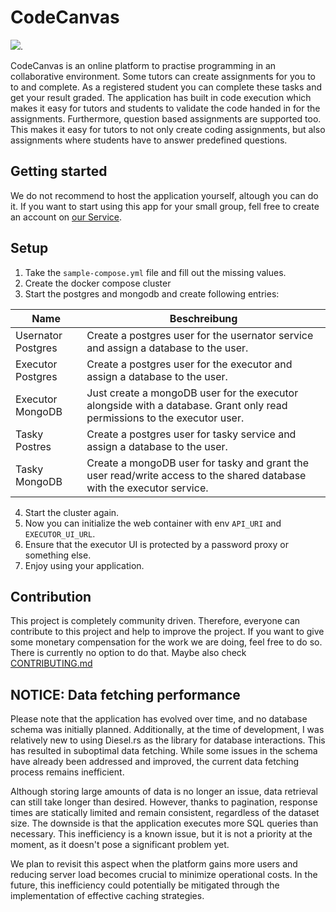 # CodeCanvas

[![](https://tokei.rs/b1/github/MathisBurger/CodeCanvas?category=lines)](https://github.com/XAMPPRocky/tokei).

CodeCanvas is an online platform to practise programming in an collaborative environment. 
Some tutors can create assignments for you to to and complete. As a registered student you can complete these tasks and get your result graded. 
The application has built in code execution which makes it easy for tutors and students to validate the code handed in for the assignments. Furthermore, question based assignments are supported too. This makes it easy for tutors to not only create coding assignments, but also assignments where students have to answer predefined questions.

## Getting started

We do not recommend to host the application yourself, altough you can do it. If you want to start using this app for your small group, fell free to create an account on [our Service](https://code-canvas.app).



## Setup 

1. Take the `sample-compose.yml` file and fill out the missing values. 
2. Create the docker compose cluster
3. Start the postgres and mongodb and create following entries:

| Name               | Beschreibung                                                                                                                        |
|--------------------|-------------------------------------------------------------------------------------------------------------------------------------|
| Usernator Postgres | Create a postgres user for the usernator service and assign a database to the user.                                                 |
| Executor Postgres  | Create a postgres user for the executor and assign a database to the user.                                                          |
| Executor MongoDB   | Just create a mongoDB user for the executor alongside with a database. Grant only read permissions to the executor user.            |
| Tasky Postres      | Create a postgres user for tasky service and assign a database to the user.                                                         |
| Tasky MongoDB      | Create a mongoDB user for tasky and grant the user read/write access to the shared database with the executor service.              |

4. Start the cluster again.
5. Now you can initialize the web container with env `API_URI` and `EXECUTOR_UI_URL`.
6. Ensure that the executor UI is protected by a password proxy or something else.
7. Enjoy using your application.

## Contribution

This project is completely community driven. Therefore, everyone can contribute to this project and help to improve the project.
If you want to give some monetary compensation for the work we are doing, feel free to do so. There is currently no option to do that.
Maybe also check [CONTRIBUTING.md](CONTRIBUTING.md)

## NOTICE: Data fetching performance

Please note that the application has evolved over time, and no database schema was initially planned. Additionally, at the time of development, I was relatively new to using Diesel.rs as the library for database interactions. This has resulted in suboptimal data fetching. While some issues in the schema have already been addressed and improved, the current data fetching process remains inefficient.

Although storing large amounts of data is no longer an issue, data retrieval can still take longer than desired. However, thanks to pagination, response times are statically limited and remain consistent, regardless of the dataset size. The downside is that the application executes more SQL queries than necessary. This inefficiency is a known issue, but it is not a priority at the moment, as it doesn't pose a significant problem yet.

We plan to revisit this aspect when the platform gains more users and reducing server load becomes crucial to minimize operational costs. In the future, this inefficiency could potentially be mitigated through the implementation of effective caching strategies.
